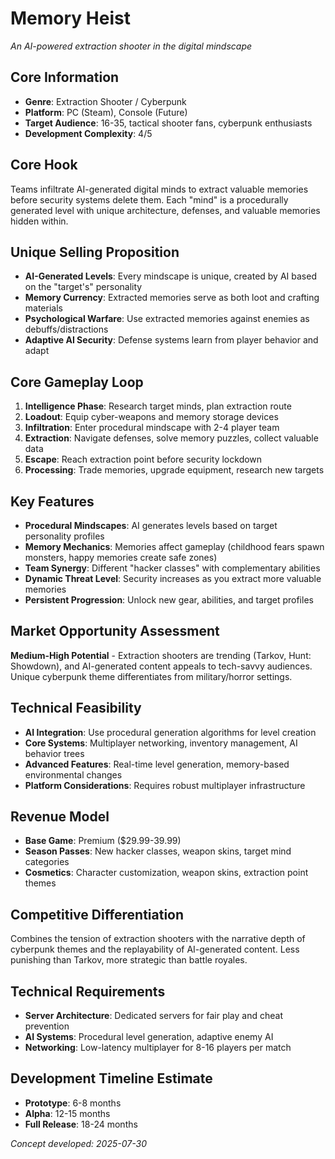 # Memory Heist
*An AI-powered extraction shooter in the digital mindscape*

## Core Information
- **Genre**: Extraction Shooter / Cyberpunk
- **Platform**: PC (Steam), Console (Future)
- **Target Audience**: 16-35, tactical shooter fans, cyberpunk enthusiasts
- **Development Complexity**: 4/5

## Core Hook
Teams infiltrate AI-generated digital minds to extract valuable memories before security systems delete them. Each "mind" is a procedurally generated level with unique architecture, defenses, and valuable memories hidden within.

## Unique Selling Proposition
- **AI-Generated Levels**: Every mindscape is unique, created by AI based on the "target's" personality
- **Memory Currency**: Extracted memories serve as both loot and crafting materials
- **Psychological Warfare**: Use extracted memories against enemies as debuffs/distractions
- **Adaptive AI Security**: Defense systems learn from player behavior and adapt

## Core Gameplay Loop
1. **Intelligence Phase**: Research target minds, plan extraction route
2. **Loadout**: Equip cyber-weapons and memory storage devices
3. **Infiltration**: Enter procedural mindscape with 2-4 player team
4. **Extraction**: Navigate defenses, solve memory puzzles, collect valuable data
5. **Escape**: Reach extraction point before security lockdown
6. **Processing**: Trade memories, upgrade equipment, research new targets

## Key Features
- **Procedural Mindscapes**: AI generates levels based on target personality profiles
- **Memory Mechanics**: Memories affect gameplay (childhood fears spawn monsters, happy memories create safe zones)
- **Team Synergy**: Different "hacker classes" with complementary abilities
- **Dynamic Threat Level**: Security increases as you extract more valuable memories
- **Persistent Progression**: Unlock new gear, abilities, and target profiles

## Market Opportunity Assessment
**Medium-High Potential** - Extraction shooters are trending (Tarkov, Hunt: Showdown), and AI-generated content appeals to tech-savvy audiences. Unique cyberpunk theme differentiates from military/horror settings.

## Technical Feasibility
- **AI Integration**: Use procedural generation algorithms for level creation
- **Core Systems**: Multiplayer networking, inventory management, AI behavior trees
- **Advanced Features**: Real-time level generation, memory-based environmental changes
- **Platform Considerations**: Requires robust multiplayer infrastructure

## Revenue Model
- **Base Game**: Premium ($29.99-39.99)
- **Season Passes**: New hacker classes, weapon skins, target mind categories
- **Cosmetics**: Character customization, weapon skins, extraction point themes

## Competitive Differentiation
Combines the tension of extraction shooters with the narrative depth of cyberpunk themes and the replayability of AI-generated content. Less punishing than Tarkov, more strategic than battle royales.

## Technical Requirements
- **Server Architecture**: Dedicated servers for fair play and cheat prevention
- **AI Systems**: Procedural level generation, adaptive enemy AI
- **Networking**: Low-latency multiplayer for 8-16 players per match

## Development Timeline Estimate
- **Prototype**: 6-8 months
- **Alpha**: 12-15 months
- **Full Release**: 18-24 months

*Concept developed: 2025-07-30*